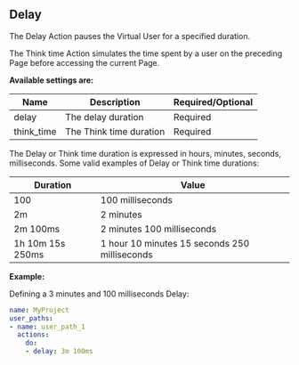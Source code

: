 ## Delay
The Delay Action pauses the Virtual User for a specified duration.

The Think time Action simulates the time spent by a user on the preceding Page before accessing the current Page.

**Available settings are:**

| Name        | Description                                                     | Required/Optional |
| ----------- | --------------------------------------------------------------- | ----------------- |
| delay       | The delay duration                                          | Required          |
| think_time  | The Think time duration                                       | Required          |


The Delay or Think time duration is expressed in hours, minutes, seconds, milliseconds.
Some valid examples of Delay or Think time durations:

| Duration        | Value                                                     |
| ----------- | ----------------------------------------------------------- |
| 100       | 100 milliseconds                                          |
| 2m  | 2 minutes                                     |
| 2m 100ms  | 2 minutes 100 milliseconds                                     |
| 1h 10m 15s 250ms  | 1 hour 10 minutes 15 seconds 250 milliseconds                                     |


**Example:**

Defining a 3 minutes and 100 milliseconds Delay:

```yaml
name: MyProject
user_paths:
- name: user_path_1
  actions:
    do:
    - delay: 3m 100ms
```